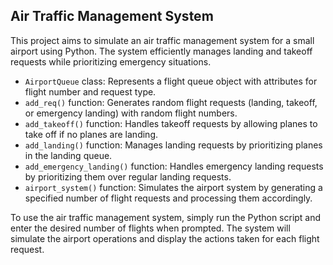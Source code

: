<h2>Air Traffic Management System</h2>

This project aims to simulate an air traffic management system for a small airport using Python. The system efficiently manages landing and takeoff requests while prioritizing emergency situations.

- `AirportQueue` class: Represents a flight queue object with attributes for flight number and request type.
- `add_req()` function: Generates random flight requests (landing, takeoff, or emergency landing) with random flight numbers.
- `add_takeoff()` function: Handles takeoff requests by allowing planes to take off if no planes are landing.
- `add_landing()` function: Manages landing requests by prioritizing planes in the landing queue.
- `add_emergency_landing()` function: Handles emergency landing requests by prioritizing them over regular landing requests.
- `airport_system()` function: Simulates the airport system by generating a specified number of flight requests and processing them accordingly.

To use the air traffic management system, simply run the Python script and enter the desired number of flights when prompted. The system will simulate the airport operations and display the actions taken for each flight request.
